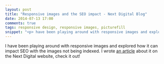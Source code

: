 ```yaml
---
layout: post
title: "Responsive images and the SEO impact - Next Digital Blog"
date: 2014-07-13 17:00
comments: true
tags: responsive design, responsive images, picturefill
snippet: "<p> have been playing around with responsive images and explored how it can impact SEO with the images not being indexed.</p>"
---
```


I have been playing around with responsive images and explored how it can impact SEO with the images not being indexed. I wrote [an article](http://www.nextdigital.com/voice/responsive-images-and-the-seo-impact) about it on the Next Digital website, check it out!